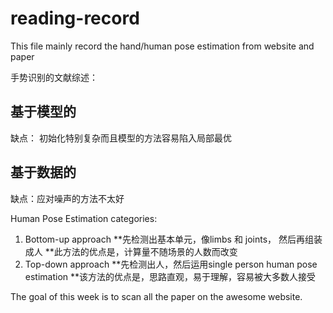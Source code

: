 # reading-record

This file mainly record the hand/human pose estimation from website and paper

手势识别的文献综述：

## 基于模型的

缺点： 初始化特别复杂而且模型的方法容易陷入局部最优

## 基于数据的

缺点：应对噪声的方法不太好

Human Pose Estimation categories:

1. Bottom-up approach
**先检测出基本单元，像limbs 和 joints， 然后再组装成人
**此方法的优点是，计算量不随场景的人数而改变
2. Top-down approach
**先检测出人，然后运用single person human pose estimation
**该方法的优点是，思路直观，易于理解，容易被大多数人接受


The goal of this week is to scan all the paper on the awesome website.
